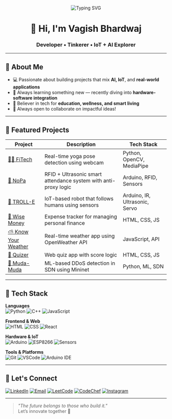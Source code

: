 <!-- 🎉 Animated Header Banner -->
<p align="center">
  <img src="https://readme-typing-svg.demolab.com?font=Fira+Code&weight=500&pause=1000&color=0AE98C&center=true&vCenter=true&width=600&lines=Hey+there!+I'm+unfilteredd+%F0%9F%91%8B;I+build+tech+that+makes+an+impact.;Welcome+to+my+GitHub+Universe!" alt="Typing SVG" />
</p>

<h1 align="center">👋 Hi, I'm Vagish Bhardwaj</h1>
<h3 align="center">Developer • Tinkerer • IoT + AI Explorer</h3>

---

## 🧠 About Me

- 💻 Passionate about building projects that mix **AI, IoT**, and **real-world applications**
- 🌱 Always learning something new — recently diving into **hardware-software integration**
- 🚀 Believer in tech for **education, wellness, and smart living**
- 📢 Always open to collaborate on impactful ideas!

---

## 🌟 Featured Projects

| Project | Description | Tech Stack |
|--------|-------------|------------|
| [🧘‍♂️ FiTech](https://github.com/unfilteredd/fitech) | Real-time yoga pose detection using webcam | Python, OpenCV, MediaPipe |
| [📡 NoPa](https://github.com/unfilteredd/NoPa--No-Proxy-Smart-Attendance-System) | RFID + Ultrasonic smart attendance system with anti-proxy logic | Arduino, RFID, Sensors |
| [🤖 TROLL-E](https://github.com/unfilteredd/TROLL-E-Human-Following-Robot) | IoT-based robot that follows humans using sensors | Arduino, IR, Ultrasonic, Servo |
| [💸 Wise Money](https://github.com/unfilteredd/Wise-Money-Expense-Tracker-) | Expense tracker for managing personal finance | HTML, CSS, JS |
| [⛅ Know Your Weather](https://github.com/unfilteredd/Know-your-weather) | Real-time weather app using OpenWeather API | JavaScript, API |
| [🧠 Quizer](https://github.com/unfilteredd/Quizer) | Web quiz app with score logic | HTML, CSS, JS |
| [🎯 Muda-Muda](https://github.com/Ansh2004P/Muda-Muda) | ML-based DDoS detection in SDN using Mininet | Python, ML, SDN |

---

## 🧰 Tech Stack

**Languages**  
![Python](https://img.shields.io/badge/-Python-000?style=flat&logo=python)
![C++](https://img.shields.io/badge/-C++-000?style=flat&logo=c%2B%2B)
![JavaScript](https://img.shields.io/badge/-JavaScript-000?style=flat&logo=javascript)

**Frontend & Web**  
![HTML](https://img.shields.io/badge/-HTML5-000?style=flat&logo=html5)
![CSS](https://img.shields.io/badge/-CSS3-000?style=flat&logo=css3)
![React](https://img.shields.io/badge/-React-000?style=flat&logo=react)

**Hardware & IoT**  
![Arduino](https://img.shields.io/badge/-Arduino-000?style=flat&logo=arduino)
![ESP8266](https://img.shields.io/badge/-NodeMCU-000?style=flat&logo=esphome)
![Sensors](https://img.shields.io/badge/-Ultrasonic%2C%20IR%2C%20RFID-000?style=flat)

**Tools & Platforms**  
![Git](https://img.shields.io/badge/-Git-000?style=flat&logo=git)
![VSCode](https://img.shields.io/badge/-VSCode-000?style=flat&logo=visual-studio-code)
![Arduino IDE](https://img.shields.io/badge/-Arduino%20IDE-000?style=flat)

---


## 🔗 Let's Connect

[![LinkedIn](https://img.shields.io/badge/-LinkedIn-0077B5?style=flat&logo=linkedin&logoColor=white)](https://www.linkedin.com/in/vagish-bhardwaj-115089252/)
[![Email](https://img.shields.io/badge/-Email-EA4335?style=flat&logo=gmail&logoColor=white)](mailto:vagishbhardwaj135@gmail.com)
[![LeetCode](https://img.shields.io/badge/-LeetCode-FFA116?style=flat&logo=leetcode&logoColor=white)](https://leetcode.com/u/unfilteredd/)
[![CodeChef](https://img.shields.io/badge/-CodeChef-5B4638?style=flat&logo=codechef&logoColor=white)](https://www.codechef.com/users/unfiltered)
[![Instagram](https://img.shields.io/badge/-Instagram-E4405F?style=flat&logo=instagram&logoColor=white)](https://instagram.com/vagish_bhardwaj/)

---

> _"The future belongs to those who build it."_  
> Let’s innovate together 🚀
